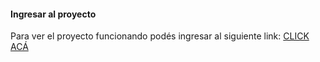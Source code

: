 #### Ingresar al proyecto
Para ver el proyecto funcionando podés ingresar al siguiente link: 
[CLICK ACÁ](https://sandrasextua.github.io)

